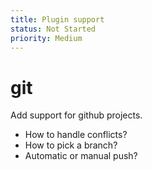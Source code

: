 ```yaml
---
title: Plugin support
status: Not Started
priority: Medium
---
```

# git

Add support for github projects.

- How to handle conflicts?
- How to pick a branch?
- Automatic or manual push?